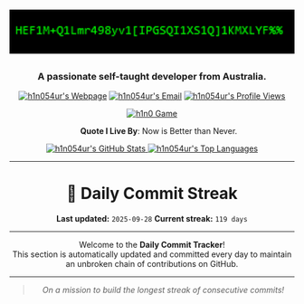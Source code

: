 <h1 align="center"><img src="https://raw.githubusercontent.com/h1n054ur/h1n054ur/master/cipher.gif"></h1>
<h3 align="center">A passionate self-taught developer from Australia.</h3>

<p align="center">
  <a target="_blank" rel="noopener noreferrer" href="https://haniumer.com"><img src="https://img.shields.io/static/v1?label=h1n054ur&message=Webpage&color=blue&logo=github" alt="h1n054ur's Webpage" /></a>
  <a href="https://mailhide.io/e/w2H5EHRa" onclick="popup=window.open('https://mailhide.io/e/w2H5EHRa','mailhidepopup','width=580,height=635'); return false;"><img src="https://img.shields.io/badge/Email-Reveal-2a8?&logo=gmail&logoColor=white" alt="h1n054ur's Email" /></a>
  <a target="_blank" rel="noopener noreferrer" href="https://github.com/h1n054ur"><img src="https://komarev.com/ghpvc/?username=h1n054ur&label=Profile%20Views" alt="h1n054ur's Profile Views" /></a>
</p>

<p align="center"><a target="_blank" rel="noopener noreferrer" href="https://tinyurl.com/ecxpkcdc"><img src="https://tinyurl.com/5upvew82" alt="h1n0 Game" /></a></p>

<ul align="center">
  <a><b>Quote I Live By</b>: Now is Better than Never.</a>
</ul>

<p align="center">
  <a target="_blank" rel="noopener noreferrer" href="https://github.com/h1n054ur">
    <img height="150em" src="https://github-readme-stats.vercel.app/api?username=h1n054ur&show_icons=true&hide_border=true&theme=blueberry" alt="h1n054ur's GitHub Stats" />
    <img height="150em" src="https://github-readme-stats.vercel.app/api/top-langs/?username=h1n054ur&layout=compact&hide_border=true&theme=blueberry" alt="h1n054ur's Top Languages" />
  </a>
</p>

---

<div align="center">

# 📅 Daily Commit Streak

**Last updated:** `2025-09-28`
**Current streak:** `119 days`

---

Welcome to the **Daily Commit Tracker**!  
This section is automatically updated and committed every day to maintain an unbroken chain of contributions on GitHub.

---

> _On a mission to build the longest streak of consecutive commits!_

</div>
